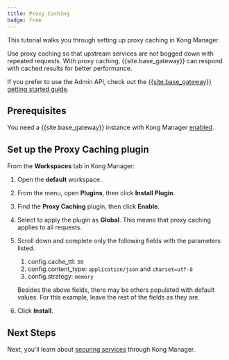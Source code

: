 ```yaml
---
title: Proxy Caching
badge: free
---
```


This tutorial walks you through setting up proxy caching in Kong Manager.

Use proxy caching so that upstream services are not bogged down with repeated requests. With proxy caching, {{site.base_gateway}} can respond with cached results for better performance.

If you prefer to use the Admin API, check out the [{{site.base_gateway}} getting started guide](/gateway/latest/get-started/improve-performance/).

## Prerequisites

You need a {{site.base_gateway}} instance with Kong Manager [enabled](/gateway/{{page.kong_version}}/kong-manager/enable).

## Set up the Proxy Caching plugin

From the **Workspaces** tab in Kong Manager:

1. Open the **default** workspace.
2. From the menu, open **Plugins**, then click **Install Plugin**.
3. Find the **Proxy Caching** plugin, then click **Enable**.
4. Select to apply the plugin as **Global**. This means that proxy caching applies to all requests.
5. Scroll down and complete only the following fields with the parameters listed.
    1. config.cache_ttl: `30`
    2. config.content_type: `application/json` and `charset=utf-8`
    3. config.strategy: `memory`

    Besides the above fields, there may be others populated with default values. For this example, leave the rest of the fields as they are.
6. Click **Install**.

<!-- ## Validate Proxy Caching

figure out how to validate in the browser -->

## Next Steps

Next, you’ll learn about [securing services](/gateway/{{page.kong_version}}/kong-manager/get-started/consumers) through Kong Manager.
